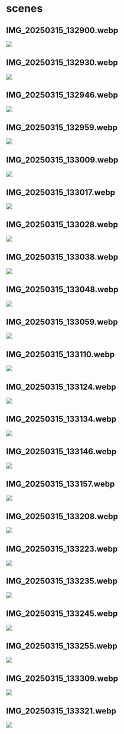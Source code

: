 # scenes

## IMG_20250315_132900.webp
![](IMG_20250315_132900.webp)

## IMG_20250315_132930.webp
![](IMG_20250315_132930.webp)

## IMG_20250315_132946.webp
![](IMG_20250315_132946.webp)

## IMG_20250315_132959.webp
![](IMG_20250315_132959.webp)

## IMG_20250315_133009.webp
![](IMG_20250315_133009.webp)

## IMG_20250315_133017.webp
![](IMG_20250315_133017.webp)

## IMG_20250315_133028.webp
![](IMG_20250315_133028.webp)

## IMG_20250315_133038.webp
![](IMG_20250315_133038.webp)

## IMG_20250315_133048.webp
![](IMG_20250315_133048.webp)

## IMG_20250315_133059.webp
![](IMG_20250315_133059.webp)

## IMG_20250315_133110.webp
![](IMG_20250315_133110.webp)

## IMG_20250315_133124.webp
![](IMG_20250315_133124.webp)

## IMG_20250315_133134.webp
![](IMG_20250315_133134.webp)

## IMG_20250315_133146.webp
![](IMG_20250315_133146.webp)

## IMG_20250315_133157.webp
![](IMG_20250315_133157.webp)

## IMG_20250315_133208.webp
![](IMG_20250315_133208.webp)

## IMG_20250315_133223.webp
![](IMG_20250315_133223.webp)

## IMG_20250315_133235.webp
![](IMG_20250315_133235.webp)

## IMG_20250315_133245.webp
![](IMG_20250315_133245.webp)

## IMG_20250315_133255.webp
![](IMG_20250315_133255.webp)

## IMG_20250315_133309.webp
![](IMG_20250315_133309.webp)

## IMG_20250315_133321.webp
![](IMG_20250315_133321.webp)
